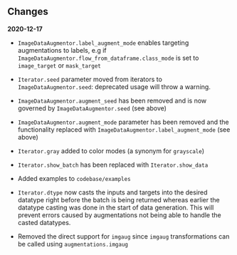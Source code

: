 ## Changes

**2020-12-17**

* `ImageDataAugmentor.label_augment_mode` enables targeting augmentations to
labels, e.g if `ImageDataAugmentor.flow_from_dataframe.class_mode` is set to
  `image_target` or `mask_target`

* `Iterator.seed` parameter moved from iterators to `ImageDataAugmentor.seed`: 
  deprecated usage will throw a warning. 
  
* `ImageDataAugmentor.augment_seed` has been removed and is now governed by 
`ImageDataAugmentor.seed` (see above)

* `ImageDataAugmentor.augment_mode` parameter has been removed and the functionality 
  replaced with `ImageDataAugmentor.label_augment_mode` (see above)

* `Iterator.gray` added to color modes (a synonym for `grayscale`)

* `Iterator.show_batch` has been replaced with `Iterator.show_data`

* Added examples to `codebase/examples`

* `Iterator.dtype` now casts the inputs and targets into the desired datatype 
  right before the batch is being returned whereas earlier the datatype casting was
  done in the start of data generation. This will prevent errors caused by augmentations
  not being able to handle the casted datatypes.

* Removed the direct support for `imgaug` since `imgaug` transformations can be called
using `augmentations.imgaug`